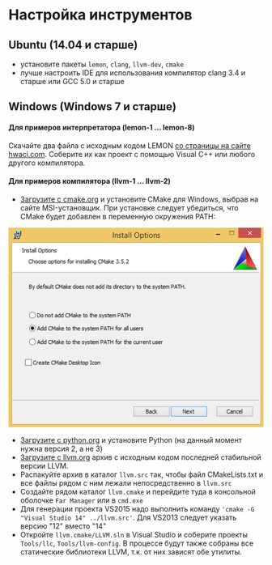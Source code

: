 # Настройка инструментов

## Ubuntu (14.04 и старше)

- установите пакеты `lemon`, `clang`, `llvm-dev`, `cmake`
- лучше настроить IDE для использования компилятор clang 3.4 и старше или GCC 5.0 и старше

## Windows (Windows 7 и старше)

#### Для примеров интерпретатора (lemon-1 ... lemon-8)

Скачайте два файла с исходным кодом LEMON [со страницы на сайте hwaci.com](http://www.hwaci.com/sw/lemon/). Соберите их как проект с помощью Visual C++ или любого другого компилятора.

#### Для примеров компилятора (llvm-1 ... llvm-2)

- [Загрузите с cmake.org](https://cmake.org/download/) и установите CMake для Windows, выбрав на сайте MSI-установщик. При установке следует убедиться, что CMake будет добавлен в переменную окружения PATH:

![скриншот](cmake_install_path.png)

- [Загрузите с python.org](https://www.python.org/downloads/) и установите Python (на данный момент нужна версия 2, а не 3)
- [Загрузите с llvm.org](http://llvm.org/releases/) архив с исходным кодом последней стабильной версии LLVM.
- Распакуйте архив в каталог `llvm.src` так, чтобы файл CMakeLists.txt и все файлы рядом с ним лежали непосредственно в `llvm.src`
- Создайте рядом каталог `llvm.cmake` и перейдите туда в консольной оболочке `Far Manager` или в `cmd.exe`
- Для генерации проекта VS2015 надо выполнить команду `'cmake -G "Visual Studio 14" ../llvm.src'`. Для VS2013 следует указать версию "12" вместо "14"
- Откройте `llvm.cmake/LLVM.sln` в Visual Studio и соберите проекты `Tools/llc`, `Tools/llvm-config`. В процессе будут также собраны все статические библиотеки LLVM, т.к. от них зависят обе утилиты.
